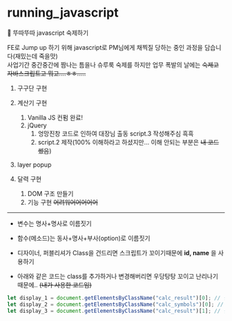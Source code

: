 # running_javascript
📖 뚜따뚜따 javascript 숙제하기

FE로 Jump up 하기 위해 javascript로 PM님에게 채찍질 당하는 중인 과정을 담습니다(재밌는데 죽을맛)<br>
사업기간 중간중간에 짬나는 틈을나 슈루룩 숙제를 하지만 업무 폭발의 날에는 ~~숙제고 자바스크립트고 뭐고....ㅎㅎ.....~~

1. 구구단 구현
2. 계산기 구현
   1. Vanilla JS 컨펌 완료!
   2. jQuery
      1. 엉망진창 코드로 인하여 대장님 출동 script.3 작성해주심 흑흑
      2. script.2 제작(100% 이해하라고 하셨지만... 이해 안되는 부분은 ~~내 코드 썼음~~)
   
3. layer popup
4. 달력 구현
   1. DOM 구조 만들기
   2. 기능 구현 ~~어려워어어어어어~~
<hr>

- 변수는 명사+명사로 이름짓기

- 함수(메소드)는 동사+명사+부사(option)로 이름짓기

- 디자이너, 퍼블리셔가 Class을 건드리면 스크립트가 꼬이기때문에 __id, name__ 을 사용하기

- 아래와 같은 코드는 class를 추가하거나 변경해버리면 우당탕탕 꼬이고 난리나기 때문에.. ~~(내가 사용한 코드임)~~

```javascript
let display_1 = document.getElementsByClassName("calc_result")[0]; // 결과값_1을 보여주는 창
let display_2 = document.getElementsByClassName("calc_symbols")[0]; // 연산기호
let display_3 = document.getElementsByClassName("calc_result")[1]; // 결과값_2
```
